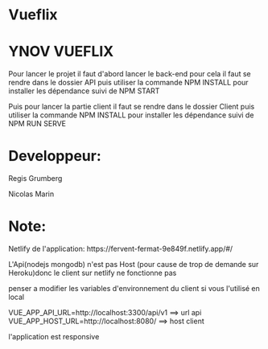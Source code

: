 # Vueflix


<h1>YNOV VUEFLIX</h1>


<p>Pour lancer le projet il faut d'abord lancer le back-end pour cela il faut se rendre dans le dossier API puis utiliser la commande NPM INSTALL pour installer les dépendance suivi de NPM START</p>
<p>Puis pour lancer la partie client il faut se rendre dans le dossier Client puis utiliser la commande NPM INSTALL pour installer les dépendance suivi de NPM RUN SERVE</p>




<h1>Developpeur:</h1>
<p>Regis Grumberg</p>
<p>Nicolas Marin</p>


<h1>Note:</h1>
<p>Netlify de l'application: https://fervent-fermat-9e849f.netlify.app/#/</p>
<p>L'Api(nodejs mongodb) n'est pas Host (pour cause de trop de demande sur Heroku)donc le client sur netlify ne fonctionne pas </p>

<p>penser a modifier les variables d'environnement du client si vous l'utilisé en local</p>
<p>VUE_APP_API_URL=http://localhost:3300/api/v1 ==> url api</br>
VUE_APP_HOST_URL=http://localhost:8080/ ==> host client</p>
<p>l'application est responsive</p>
